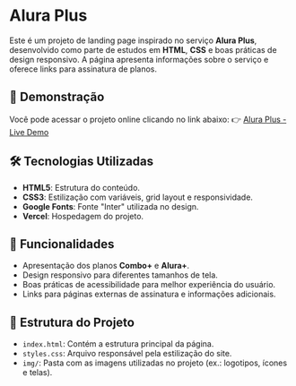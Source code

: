 # Alura Plus

Este é um projeto de landing page inspirado no serviço **Alura Plus**, desenvolvido como parte de estudos em **HTML**, **CSS** e boas práticas de design responsivo. A página apresenta informações sobre o serviço e oferece links para assinatura de planos.

## 🔗 Demonstração

Você pode acessar o projeto online clicando no link abaixo:
👉 [Alura Plus - Live Demo](https://vercel.com/lua-ribs-projects/alura-plus)

## 🛠️ Tecnologias Utilizadas

- **HTML5**: Estrutura do conteúdo.
- **CSS3**: Estilização com variáveis, grid layout e responsividade.
- **Google Fonts**: Fonte "Inter" utilizada no design.
- **Vercel**: Hospedagem do projeto.

## 📑 Funcionalidades

- Apresentação dos planos **Combo+** e **Alura+**.
- Design responsivo para diferentes tamanhos de tela.
- Boas práticas de acessibilidade para melhor experiência do usuário.
- Links para páginas externas de assinatura e informações adicionais.

## 📂 Estrutura do Projeto

- `index.html`: Contém a estrutura principal da página.
- `styles.css`: Arquivo responsável pela estilização do site.
- `img/`: Pasta com as imagens utilizadas no projeto (ex.: logotipos, ícones e telas).


